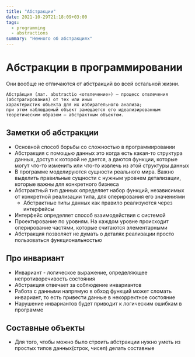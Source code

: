 ```yaml
---
title: "Абстракции"
date: 2021-10-29T21:18:09+03:00
tags:
  - programming
  - abstractions
summary: "Немного об абстракциях"
---
```

# Абстракции в программировании
Они вообще не отличаются от абстракций во всей остальной жизни.
```
Абстра́кция (лат. abstractio «отвлечение») — процесс отвлечения (абстрагирования) от тех или иных 
характеристик объекта для их избирательного анализа; 
при этом наблюдаемый объект замещается его идеализированным теоретическим образом – абстрактным объектом.
```

## Заметки об абстракции
- Основной способ борьбы со сложностью в программировании
- Абстракция с помощью данных это когда есть какая-то структура данных, доступ к которой не дается, а даются функции, 
  которые могут что-то изменить или что-то извлечь из этой структуры данных
- В программе моделируются сущности реального мира. Важно выделить правильные сущности с нужным уровнем детализации, 
  которые важны для конкретного бизнеса
- Абстрактный тип данных определяет набор функций, независимых от конкретной реализации типа, для оперирования его значениями
  - Абстрактные типы данных как правило реализуются через интерфейсы
- Интерфейс определяет способ взаимодействия с системой
- Проектирование по уровням. На каждом уровне происходит оперирование частями, которые считаются элементарными
- Абстракция позволяет не думать о деталях реализации просто пользоваться функциональностью

## Про инвариант 
- Инвариант - логическое выражение, определяющее непротиворечивость состояния 
- Абстракция отвечает за соблюдение инвариантов
- Работа с данными напрямую в обход функций может сломать инвариант, то есть привести данные в некорректное состояние
- Нарушение инвариантов будет приводит к логическим ошибкам в программе

## Составные объекты 
- Для того, чтобы можно было строить абстракции нужно уметь из простых типов данных(строк, чисел) делать составные
